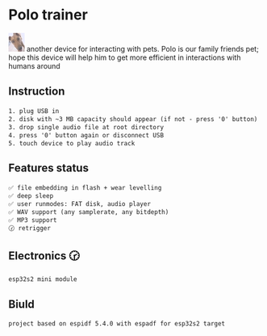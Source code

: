 # Polo trainer
![Polo](https://github.com/arhico/POLO_TRAINER/blob/main/main/polo_s.jpg?raw=true)
another device for interacting with pets. Polo is our family friends pet; hope this device will help him to get more efficient in interactions with humans around

## Instruction
    1. plug USB in
    2. disk with ~3 MB capacity should appear (if not - press '0' button)
    3. drop single audio file at root directory
    4. press '0' button again or disconnect USB
    5. touch device to play audio track

## Features status
    ✅ file embedding in flash + wear levelling
    ✅ deep sleep
    ✅ user runmodes: FAT disk, audio player
    ✅ WAV support (any samplerate, any bitdepth)
    ✅ MP3 support
    🕝 retrigger

## Electronics 🕝
    esp32s2 mini module
## Biuld
    project based on espidf 5.4.0 with espadf for esp32s2 target
